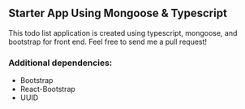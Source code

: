 ## Starter App Using Mongoose & Typescript

This todo list application is created using typescript, mongoose, and bootstrap for front end. Feel free to send me a pull request!

### Additional dependencies:

- Bootstrap
- React-Bootstrap
- UUID
